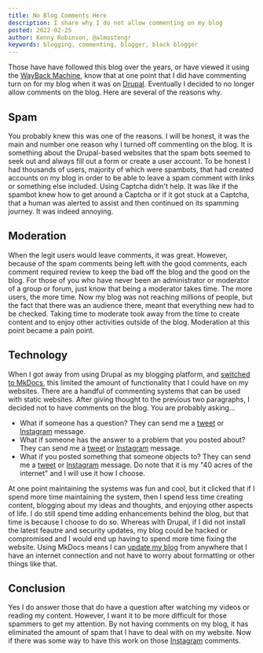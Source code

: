 ```yaml
---
title: No Blog Comments Here
description: I share why I do not allow commenting on my blog
posted: 2022-02-25
author: Kenny Robinson, @almostengr
keywords: blogging, commenting, blogger, black blogger
---
```


Those have have followed this blog over the years, or have viewed it using the 
<a href="http://web.archive.org/web/*/thealmostengineer.com" target="_blank">WayBack Machine</a>,
know that at one point that I did have commenting turn on for my blog when it was on 
<a href="https://www.drupal.org" target="_blank">Drupal</a>.
Eventually I decided to no longer allow comments on the blog. Here are several 
of the reasons why. 

## Spam

You probably knew this was one of the reasons. I will be honest, it was the main and number one 
reason why I turned off commenting on the blog. It is something about the Drupal-based websites 
that the spam bots seemed to seek out and always fill out a form or create a user account. To be honest 
I had thousands of users, majority of which were spambots, that had created accounts on my blog 
in order to be able to leave a spam comment with links or something else included. 
Using Captcha didn't help. It was like if the spambot knew how to get around a Captcha or if 
it got stuck at a Captcha, that a human was alerted to assist and then continued on its
spamming journey. It was indeed annoying.

## Moderation

When the legit users would leave comments, it was great. However, because of the spam comments 
being left with the good comments, each comment required review to keep the bad off the blog 
and the good on the blog. For those of you who have never been an administrator or moderator 
of a group or forum, just know that being a moderator takes time. The more users, the more time. 
Now my blog was not reaching millions of people, but the fact that there was an audience there, 
meant that everything new had to be checked. Taking time to moderate took away from the time 
to create content and to enjoy other activities outside of the blog. Moderation at this point 
became a pain point. 

## Technology

When I got away from using Drupal as my blogging platform, and 
[switched to MkDocs](/blog/2019.12.21-switched-blog-from-drupal-to-mkdocs/), this limited 
the amount of functionality that I could have on my websites. There are a handful of commenting 
systems that can be used with static websites. After giving thought to the previous two
paragraphs, I decided not to have comments on the blog. You are probably asking... 

* What if someone has a question? They can send me a 
<a href="https://twitter.com/almostengr" target="_blank">tweet</a> or
<a href="https://instagram.com/almostengr" target="_blank">Instagram</a> message. 
* What if someone has the answer to a problem that you posted about? They can send me a 
<a href="https://twitter.com/almostengr" target="_blank">tweet</a> or
<a href="https://instagram.com/almostengr" target="_blank">Instagram</a> message. 
* What if you posted something that someone objects to? They can send me a 
<a href="https://twitter.com/almostengr" target="_blank">tweet</a> or
<a href="https://instagram.com/almostengr" target="_blank">Instagram</a> message. 
Do note that it is my "40 acres of the internet" and I will use it how I choose.

At one point maintaining the systems was fun and cool, but it clicked that if I spend more time 
maintaining the system, then I spend less time creating content, blogging about my ideas and thoughts, 
and enjoying other aspects of life. I do still spend time adding enhancements behind the blog, but 
that time is because I choose to do so. Whereas with Drupal, if I did not install the latest 
feautre and security updates, my blog could be hacked or compromised and I would end up 
having to spend more time fixing the website. 
Using MkDocs means I can [update my blog](/blog/2020.10.04-update-static-website/) from 
anywhere that I have an internet connection and not have to worry about formatting or other 
things like that. 

## Conclusion

Yes I do answer those that do have a question after watching my videos or reading my content. However, 
I want it to be more difficult for those spammers to get my attention. By not having comments
on my blog, it has eliminated the amount of spam that I have to deal with on my website. 
Now if there was some way to have this work on those 
<a href="https://instagram.com/almostengr" target="_blank">Instagram</a> comments.
